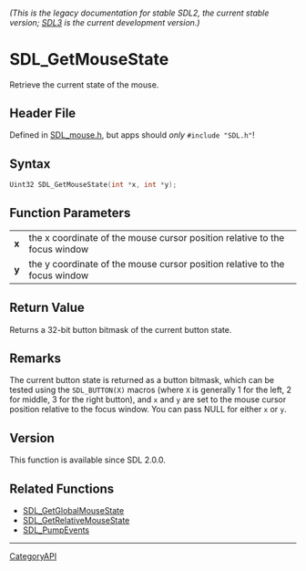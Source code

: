 ###### (This is the legacy documentation for stable SDL2, the current stable version; [SDL3](https://wiki.libsdl.org/SDL3/) is the current development version.)
# SDL_GetMouseState

Retrieve the current state of the mouse.

## Header File

Defined in [SDL_mouse.h](https://github.com/libsdl-org/SDL/blob/SDL2/include/SDL_mouse.h), but apps should _only_ `#include "SDL.h"`!

## Syntax

```c
Uint32 SDL_GetMouseState(int *x, int *y);

```

## Function Parameters

|           |                                                                            |
| --------- | -------------------------------------------------------------------------- |
| **x**     | the x coordinate of the mouse cursor position relative to the focus window |
| **y**     | the y coordinate of the mouse cursor position relative to the focus window |

## Return Value

Returns a 32-bit button bitmask of the current button state.

## Remarks

The current button state is returned as a button bitmask, which can be
tested using the `SDL_BUTTON(X)` macros (where `X` is generally 1 for the
left, 2 for middle, 3 for the right button), and `x` and `y` are set to the
mouse cursor position relative to the focus window. You can pass NULL for
either `x` or `y`.

## Version

This function is available since SDL 2.0.0.

## Related Functions

* [SDL_GetGlobalMouseState](SDL_GetGlobalMouseState)
* [SDL_GetRelativeMouseState](SDL_GetRelativeMouseState)
* [SDL_PumpEvents](SDL_PumpEvents)

----
[CategoryAPI](CategoryAPI)

